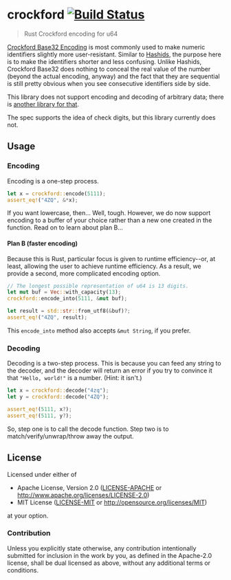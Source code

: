 # crockford [![Build Status][travis-image]][travis-url]

> Rust Crockford encoding for u64

[Crockford Base32 Encoding](https://www.crockford.com/wrmg/base32.html) is most commonly used to make numeric identifiers slightly more user-resistant. Similar to [Hashids](http://hashids.org/), the purpose here is to make the identifiers shorter and less confusing. Unlike Hashids, Crockford Base32 does nothing to conceal the real value of the number (beyond the actual encoding, anyway) and the fact that they are sequential is still pretty obvious when you see consecutive identifiers side by side.

This library does not support encoding and decoding of arbitrary data; there is [another library for that](https://crates.io/crates/base32).

The spec supports the idea of check digits, but this library currently does not.

## Usage

### Encoding

Encoding is a one-step process.

```rust
let x = crockford::encode(5111);
assert_eq!("4ZQ", &*x);
```

If you want lowercase, then... Well, tough. However, we do now support encoding to a buffer of your choice rather than a new one created in the function. Read on to learn about plan B...

#### Plan B (faster encoding)

Because this is Rust, particular focus is given to runtime efficiency--or, at least, allowing the user to achieve runtime efficiency. As a result, we provide a second, more complicated encoding option.

```rust
// The longest possible representation of u64 is 13 digits.
let mut buf = Vec::with_capacity(13);
crockford::encode_into(5111, &mut buf);

let result = std::str::from_utf8(&buf)?;
assert_eq!("4ZQ", result);
```

This `encode_into` method also accepts `&mut String`, if you prefer.

### Decoding

Decoding is a two-step process. This is because you can feed any string to the decoder, and the decoder will return an error if you try to convince it that `"Hello, world!"` is a number. (Hint: it isn't.)

```rust
let x = crockford::decode("4zq");
let y = crockford::decode("4ZQ");

assert_eq!(5111, x?);
assert_eq!(5111, y?);
```

So, step one is to call the decode function. Step two is to match/verify/unwrap/throw away the output.

## License

Licensed under either of

* Apache License, Version 2.0 ([LICENSE-APACHE][apc] or http://www.apache.org/licenses/LICENSE-2.0)
* MIT License ([LICENSE-MIT][mit] or http://opensource.org/licenses/MIT)

at your option.

### Contribution

Unless you explicitly state otherwise, any contribution intentionally submitted for inclusion in the work by you, as defined in the Apache-2.0 license, shall be dual licensed as above, without any additional terms or conditions.

[travis-image]: https://travis-ci.org/archer884/crockford.svg?branch=master
[travis-url]: https://travis-ci.org/archer884/crockford

[apc]: https://github.com/archer884/crockford/blob/master/LICENSE-APACHE
[mit]: https://github.com/archer884/crockford/blob/master/LICENSE-MIT
